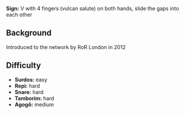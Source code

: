 **Sign:** V with 4 fingers (vulcan salute) on both hands, slide the gaps into each other

## Background

Introduced to the network by RoR London in 2012

## Difficulty

* **Surdos:** easy
* **Repi:** hard
* **Snare:** hard
* **Tamborim:** hard
* **Agogô:** medium